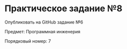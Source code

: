 # Практическое задание №8
Опубликовать на GitHub задание №6

Предмет: Программная инженерия

Порядковый номер: 7